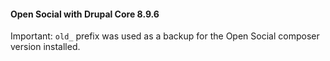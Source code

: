 #### Open Social with Drupal Core 8.9.6

Important: 
`old_` prefix was used as a backup for the Open Social composer version installed.